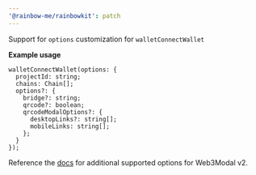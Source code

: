 ```yaml
---
'@rainbow-me/rainbowkit': patch
---
```


Support for `options` customization for `walletConnectWallet`

**Example usage**

```tsx
walletConnectWallet(options: {
  projectId: string;
  chains: Chain[];
  options?: {
    bridge?: string;
    qrcode?: boolean;
    qrcodeModalOptions?: {
      desktopLinks?: string[];
      mobileLinks: string[];
    };
  }
});
```

Reference the [docs](https://www.rainbowkit.com/docs/custom-wallet-list#walletconnect) for additional supported options for Web3Modal v2.
